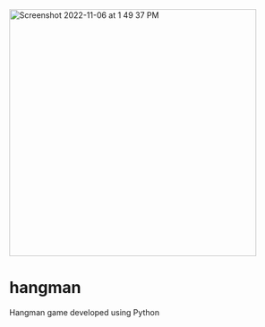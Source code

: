 <img width="441" alt="Screenshot 2022-11-06 at 1 49 37 PM" src="https://user-images.githubusercontent.com/78488445/200193417-89a11aef-e504-40a0-b564-13b5146cf4be.png">


# hangman
Hangman game developed using Python
